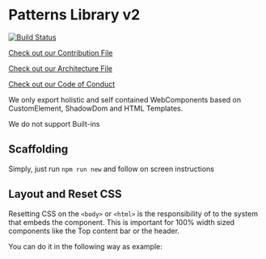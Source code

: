 # Patterns Library v2

[![Build Status](https://travis-ci.org/axa-ch/patterns-library.svg?branch=develop-v2)](https://travis-ci.org/axa-ch/patterns-library)

[Check out our Contribution File](https://github.com/axa-ch/patterns-library/blob/develop-v2/CONTRIBUTION.md#rules-and-lintings)

[Check out our Architecture File](https://github.com/axa-ch/patterns-library/blob/develop-v2/ARCHITECTURE.md)

[Check out our Code of Conduct](https://github.com/axa-ch/patterns-library/blob/develop-v2/CODE_OF_CONDUCT.md)


We only export holistic and self contained WebComponents based on CustomElement, ShadowDom and HTML Templates.

We do not support Built-ins

## Scaffolding

Simply, just run `npm run new` and follow on screen instructions

## Layout and Reset CSS

Resetting CSS on the `<body>` or `<html>` is the responsibility of to the system that embeds the component. This is important for 100% width sized components like the Top content bar or the header.

You can do it in the following way as example:
